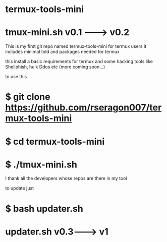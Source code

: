 # termux-tools-mini

# tmux-mini.sh  v0.1 ---> v0.2

This is my first git repo named termux-tools-mini for termux users it includes minimal told and packages needed for termux

this install a basic requirements for termux and some hacking tools like Shellphish, hulk Ddos etc (more coming soon...)

to use this 

# $ git clone https://github.com/rseragon007/termux-tools-mini

# $ cd termux-tools-mini

# $ ./tmux-mini.sh


I thank all the developers whose repos are there in my tool


to update just 

# $ bash updater.sh

# updater.sh  v0.3---> v1
